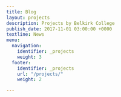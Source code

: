 ```yaml
---
title: Blog
layout: projects
description: Projects by Belkirk College
publish_date: 2017-11-01 03:00:00 +0000
textline: News
menu:
  navigation:
    identifier: _projects
    weight: 3
  footer:
    identifier: _projects
    url: "/projects/"
    weight: 2

---
```

